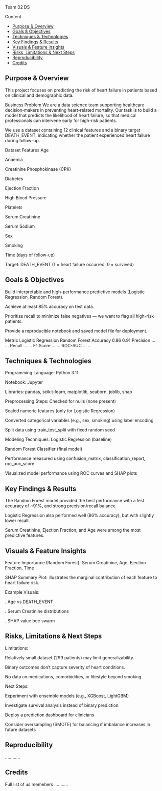 Team 02 DS

Content
* [Purpose & Overview](#Purpose-&-Overview)
* [Goals & Objectives](#Goals-&-Objectives)
* [Techniques & Technologies](Techniques-&-Technologies)
* [Key Findings & Results](Key-Findings-&-Results)
* [Visuals & Feature Insights](Visuals-&-Feature-Insights)
* [Risks, Limitations & Next Steps](Risks,-Limitations-&-Next-Steps)
* [Reproducibility](Reproducibility)
* [Credits](Credits)

## Purpose & Overview
This project focuses on predicting the risk of heart failure in patients based on clinical and demographic data.

Business Problem
We are a data science team supporting healthcare decision-makers in preventing heart-related mortality. Our task is to build a model that predicts the likelihood of heart failure, so that medical professionals can intervene early for high-risk patients.

We use a dataset containing 12 clinical features and a binary target DEATH_EVENT, indicating whether the patient experienced heart failure during follow-up.

Dataset Features
Age

Anaemia

Creatinine Phosphokinase (CPK)

Diabetes

Ejection Fraction

High Blood Pressure

Platelets

Serum Creatinine

Serum Sodium

Sex

Smoking

Time (days of follow-up)

Target: DEATH_EVENT (1 = heart failure occurred, 0 = survived)

## Goals & Objectives
Build interpretable and high-performance predictive models (Logistic Regression, Random Forest).

Achieve at least 85% accuracy on test data.

Prioritize recall to minimize false negatives — we want to flag all high-risk patients.

Provide a reproducible notebook and saved model file for deployment.

Metric	Logistic Regression	Random Forest
Accuracy	0.86	0.91
Precision	...	...
Recall	...	...
F1 Score	...	...
ROC-AUC	...	...

## Techniques & Technologies
Programming Language: Python 3.11

Notebook: Jupyter

Libraries: pandas, scikit-learn, matplotlib, seaborn, joblib, shap

Preprocessing Steps:
Checked for nulls (none present)

Scaled numeric features (only for Logistic Regression)

Converted categorical variables (e.g., sex, smoking) using label encoding

Split data using train_test_split with fixed random seed

Modeling Techniques:
Logistic Regression (baseline)

Random Forest Classifier (final model)

Performance measured using confusion_matrix, classification_report, roc_auc_score

Visualized model performance using ROC curves and SHAP plots

## Key Findings & Results
The Random Forest model provided the best performance with a test accuracy of ~91%, and strong precision/recall balance.

Logistic Regression also performed well (86% accuracy), but with slightly lower recall.

Serum Creatinine, Ejection Fraction, and Age were among the most predictive features.


## Visuals & Feature Insights
Feature Importance (Random Forest): Serum Creatinine, Age, Ejection Fraction, Time

SHAP Summary Plot: Illustrates the marginal contribution of each feature to heart failure risk.

Example Visuals:

. Age vs DEATH_EVENT

. Serum Creatinine distributions

. SHAP value bee swarm


## Risks, Limitations & Next Steps
Limitations:

Relatively small dataset (299 patients) may limit generalizability.

Binary outcomes don’t capture severity of heart conditions.

No data on medications, comorbidities, or lifestyle beyond smoking.

Next Steps:

Experiment with ensemble models (e.g., XGBoost, LightGBM)

Investigate survival analysis instead of binary prediction

Deploy a prediction dashboard for clinicians

Consider oversampling (SMOTE) for balancing if imbalance increases in future datasets

## Reproducibility
............
## Credits 
Full list of us memebers ...........

